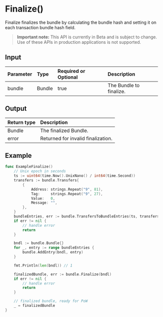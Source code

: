 # Finalize()
Finalize finalizes the bundle by calculating the bundle hash and setting it on each transaction bundle hash field.
> **Important note:** This API is currently in Beta and is subject to change. Use of these APIs in production applications is not supported.

## Input

| Parameter       | Type | Required or Optional | Description |
|:---------------|:--------|:--------| :--------|
| bundle | Bundle | true | The Bundle to finalize.  |


## Output

| Return type     | Description |
|:---------------|:--------|
| Bundle | The finalized Bundle. |
| error | Returned for invalid finalization. |



## Example

```go
func ExampleFinalize() 
	// Unix epoch in seconds
	ts := uint64(time.Now().UnixNano() / int64(time.Second))
	transfers := bundle.Transfers{
		{
			Address: strings.Repeat("9", 81),
			Tag:     strings.Repeat("9", 27),
			Value:   0,
			Message: "",
		},
	}
	bundleEntries, err := bundle.TransfersToBundleEntries(ts, transfers...)
	if err != nil {
		// handle error
		return
	}

	bndl := bundle.Bundle{}
	for _, entry := range bundleEntries {
		bundle.AddEntry(bndl, entry)
	}

	fmt.Println(len(bndl)) // 1

	finalizedBundle, err := bundle.Finalize(bndl)
	if err != nil {
		// handle error
		return
	}

	// finalized bundle, ready for PoW
	_ = finalizedBundle
}

```
